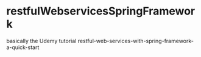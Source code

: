 # restfulWebservicesSpringFramework
basically the Udemy tutorial restful-web-services-with-spring-framework-a-quick-start
